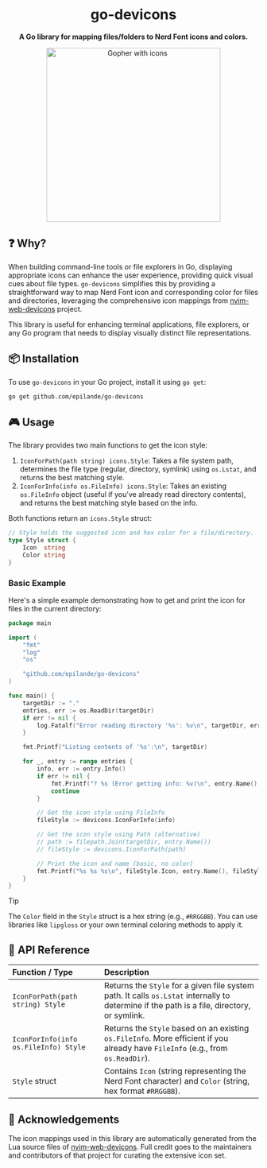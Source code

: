 <div align="center">
  <h1>go-devicons</h1>
</div>

<p align="center">
  <strong>A Go library for mapping files/folders to Nerd Font icons and colors.</strong>
</p>

<div align="center">
 <img width="350" alt="Gopher with icons" src="https://github.com/user-attachments/assets/34791dcb-13e1-43b7-b0e1-15be7b914b74" />
</div>

## ❓ Why?

When building command-line tools or file explorers in Go, displaying appropriate icons can enhance the user experience, providing quick visual cues about file types. `go-devicons` simplifies this by providing a straightforward way to map Nerd Font icon and corresponding color for files and directories, leveraging the comprehensive icon mappings from [nvim-web-devicons](https://github.com/nvim-tree/nvim-web-devicons) project.

This library is useful for enhancing terminal applications, file explorers, or any Go program that needs to display visually distinct file representations.

## 📦 Installation

To use `go-devicons` in your Go project, install it using `go get`:

```sh
go get github.com/epilande/go-devicons
```

## 🎮 Usage

The library provides two main functions to get the icon style:

1.  `IconForPath(path string) icons.Style`: Takes a file system path, determines the file type (regular, directory, symlink) using `os.Lstat`, and returns the best matching style.
2.  `IconForInfo(info os.FileInfo) icons.Style`: Takes an existing `os.FileInfo` object (useful if you've already read directory contents), and returns the best matching style based on the info.

Both functions return an `icons.Style` struct:

```go
// Style holds the suggested icon and hex color for a file/directory.
type Style struct {
	Icon  string
	Color string
}
```

### Basic Example

Here's a simple example demonstrating how to get and print the icon for files in the current directory:

```go
package main

import (
	"fmt"
	"log"
	"os"

	"github.com/epilande/go-devicons"
)

func main() {
	targetDir := "."
	entries, err := os.ReadDir(targetDir)
	if err != nil {
		log.Fatalf("Error reading directory '%s': %v\n", targetDir, err)
	}

	fmt.Printf("Listing contents of '%s':\n", targetDir)

	for _, entry := range entries {
		info, err := entry.Info()
		if err != nil {
			fmt.Printf("? %s (Error getting info: %v)\n", entry.Name(), err)
			continue
		}

		// Get the icon style using FileInfo
		fileStyle := devicons.IconForInfo(info)

		// Get the icon style using Path (alternative)
		// path := filepath.Join(targetDir, entry.Name())
		// fileStyle := devicons.IconForPath(path)

		// Print the icon and name (basic, no color)
		fmt.Printf("%s %s %s\n", fileStyle.Icon, entry.Name(), fileStyle.Color)
	}
}
```

> [!TIP]
> The `Color` field in the `Style` struct is a hex string (e.g., `#RRGGBB`). You can use libraries like `lipgloss` or your own terminal coloring methods to apply it.

## 🔌 API Reference

| Function / Type                       | Description                                                                                                                                 |
| :------------------------------------ | :------------------------------------------------------------------------------------------------------------------------------------------ |
| `IconForPath(path string) Style`      | Returns the `Style` for a given file system path. It calls `os.Lstat` internally to determine if the path is a file, directory, or symlink. |
| `IconForInfo(info os.FileInfo) Style` | Returns the `Style` based on an existing `os.FileInfo`. More efficient if you already have `FileInfo` (e.g., from `os.ReadDir`).            |
| `Style` struct                        | Contains `Icon` (string representing the Nerd Font character) and `Color` (string, hex format `#RRGGBB`).                                   |

## 🌟 Acknowledgements

The icon mappings used in this library are automatically generated from the Lua source files of [nvim-web-devicons](https://github.com/nvim-tree/nvim-web-devicons). Full credit goes to the maintainers and contributors of that project for curating the extensive icon set.
